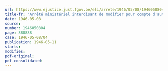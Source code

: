 ```yaml
---
url: https://www.ejustice.just.fgov.be/eli/arrete/1946/05/08/1946050804/justel
title-fr: "Arrêté ministériel interdisant de modifier pour compte d'autrui la composition et le degré d'extraction de la farine destinée à la panification et réglementant la cuisson du pain pour compte d'autrui"
date: 1946-05-08
source:
number: 1946050804
page: 888888
case: 1946-05-08/04
publication: 1946-05-11
starts:
modifies:
pdf-original:
pdf-consolidated:
---
```


